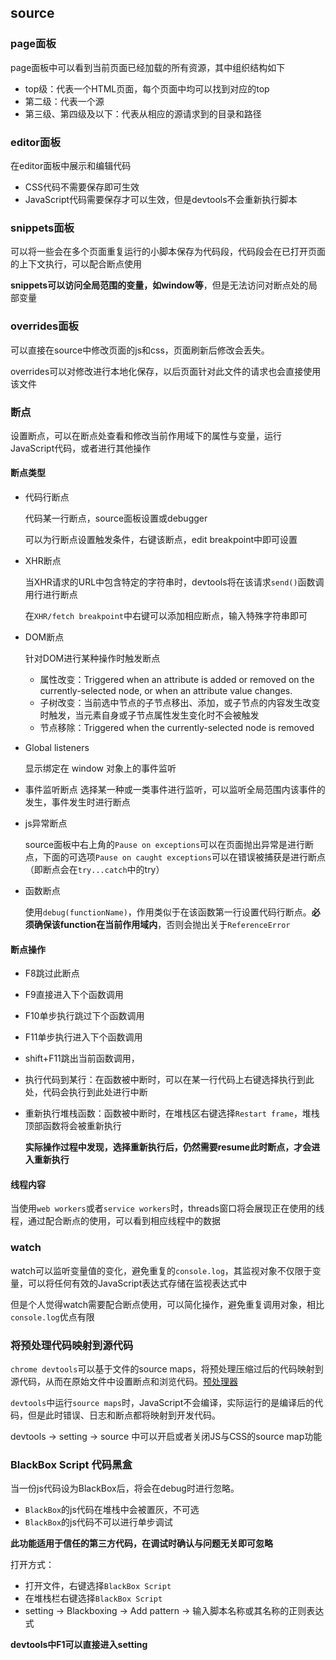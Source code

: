 ## source

### page面板

page面板中可以看到当前页面已经加载的所有资源，其中组织结构如下

* top级：代表一个HTML页面，每个页面中均可以找到对应的top
* 第二级：代表一个源
* 第三级、第四级及以下：代表从相应的源请求到的目录和路径

### editor面板

在editor面板中展示和编辑代码

* CSS代码不需要保存即可生效
* JavaScript代码需要保存才可以生效，但是devtools不会重新执行脚本

### snippets面板

可以将一些会在多个页面重复运行的小脚本保存为代码段，代码段会在已打开页面的上下文执行，可以配合断点使用

**snippets可以访问全局范围的变量，如window等**，但是无法访问对断点处的局部变量

### overrides面板

可以直接在source中修改页面的js和css，页面刷新后修改会丢失。

overrides可以对修改进行本地化保存，以后页面针对此文件的请求也会直接使用该文件

### 断点

设置断点，可以在断点处查看和修改当前作用域下的属性与变量，运行JavaScript代码，或者进行其他操作

#### 断点类型

* 代码行断点

	代码某一行断点，source面板设置或debugger

	可以为行断点设置触发条件，右键该断点，edit breakpoint中即可设置

* XHR断点

	当XHR请求的URL中包含特定的字符串时，devtools将在该请求`send()`函数调用行进行断点

	在`XHR/fetch breakpoint`中右键可以添加相应断点，输入特殊字符串即可

* DOM断点

	针对DOM进行某种操作时触发断点
	- 属性改变：Triggered when an attribute is added or removed on the currently-selected node, or when an attribute value changes.
	- 子树改变：当前选中节点的子节点移出、添加，或子节点的内容发生改变时触发，当元素自身或子节点属性发生变化时不会被触发
	- 节点移除：Triggered when the currently-selected node is removed
* Global listeners

	显示绑定在 window 对象上的事件监听

* 事件监听断点
	选择某一种或一类事件进行监听，可以监听全局范围内该事件的发生，事件发生时进行断点

* js异常断点

	source面板中右上角的`Pause on exceptions`可以在页面抛出异常是进行断点，下面的可选项`Pause on caught exceptions`可以在错误被捕获是进行断点（即断点会在`try...catch`中的try）

* 函数断点

	使用`debug(functionName)`，作用类似于在该函数第一行设置代码行断点。**必须确保该function在当前作用域内**，否则会抛出关于`ReferenceError`

#### 断点操作

* F8跳过此断点
* F9直接进入下个函数调用
* F10单步执行跳过下个函数调用
* F11单步执行进入下个函数调用
* shift+F11跳出当前函数调用，
* 执行代码到某行：在函数被中断时，可以在某一行代码上右键选择执行到此处，代码会执行到此处进行中断
* 重新执行堆栈函数：函数被中断时，在堆栈区右键选择`Restart frame`，堆栈顶部函数将会被重新执行

	**实际操作过程中发现，选择重新执行后，仍然需要resume此时断点，才会进入重新执行**

#### 线程内容

当使用`web workers`或者`service workers`时，threads窗口将会展现正在使用的线程，通过配合断点的使用，可以看到相应线程中的数据

### watch

watch可以监听变量值的变化，避免重复的`console.log`，其监视对象不仅限于变量，可以将任何有效的JavaScript表达式存储在监视表达式中

但是个人觉得watch需要配合断点使用，可以简化操作，避免重复调用对象，相比`console.log`优点有限

### 将预处理代码映射到源代码

`chrome devtools`可以基于文件的source maps，将预处理压缩过后的代码映射到源代码，从而在原始文件中设置断点和浏览代码。[预处理器](https://developers.google.com/web/tools/setup/setup-preprocessors#debugging-and-editing-preprocessed-content)

`devtools`中运行`source maps`时，JavaScript不会编译，实际运行的是编译后的代码，但是此时错误、日志和断点都将映射到开发代码。

devtools -> setting -> source 中可以开启或者关闭JS与CSS的source map功能

### BlackBox Script 代码黑盒

当一份js代码设为BlackBox后，将会在debug时进行忽略。

* `BlackBox`的js代码在堆栈中会被置灰，不可选
* `BlackBox`的js代码不可以进行单步调试

**此功能适用于信任的第三方代码，在调试时确认与问题无关即可忽略**

打开方式：
* 打开文件，右键选择`BlackBox Script`
* 在堆栈栏右键选择`BlackBox Script`
* setting -> Blackboxing -> Add pattern -> 输入脚本名称或其名称的正则表达式

**devtools中F1可以直接进入setting**